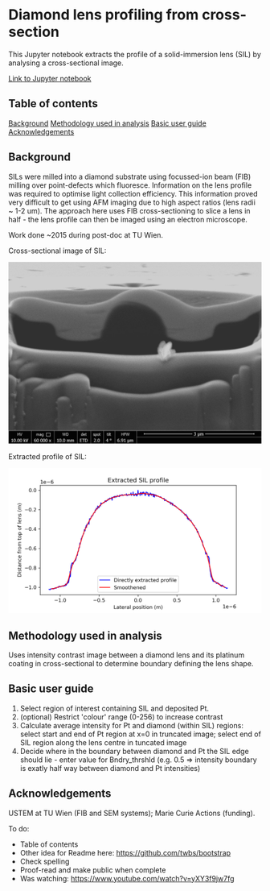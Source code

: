 # Diamond lens profiling from cross-section
This Jupyter notebook extracts the profile of a solid-immersion lens (SIL) by analysing a cross-sectional image.

[Link to Jupyter notebook](https://github.com/cameronsalter/Diamond-lens-profiling/blob/master/SEM_LensXsect_ProfExtract.ipynb)

## Table of contents
[Background](https://github.com/cameronsalter/Diamond-lens-profiling#background)
[Methodology used in analysis](https://github.com/cameronsalter/Diamond-lens-profiling#methodology-used-in-analysis)
[Basic user guide](https://github.com/cameronsalter/Diamond-lens-profiling#basic-user-guide)
[Acknowledgements](https://github.com/cameronsalter/Diamond-lens-profiling#acknowledgements)


## Background
SILs were milled into a diamond substrate using focussed-ion beam (FIB) milling over point-defects which fluoresce. Information on the lens profile was required to optimise light collection efficiency. This information proved very difficult to get using AFM imaging due to high aspect ratios (lens radii ~ 1-2 um). The approach here uses FIB cross-sectioning to slice a lens in half - the lens profile can then be imaged using an electron microscope.

Work done ~2015 during post-doc at TU Wien.

Cross-sectional image of SIL: 

<img src="https://github.com/cameronsalter/Diamond-lens-profiling/blob/master/Xsect_images/EllipSIL1_LH1p24_cut58deg_x-sct_10kV_spt2_Rot4deg.jpg" width="750">


Extracted profile of SIL:

<img src="https://github.com/cameronsalter/Diamond-lens-profiling/blob/master/Extracted_lens_profile.png" width="750">


## Methodology used in analysis
Uses intensity contrast image between a diamond lens and its platinum coating in cross-sectional to determine boundary defining the lens shape.

## Basic user guide
1. Select region of interest containing SIL and deposited Pt.
2. (optional) Restrict 'colour' range (0-256) to increase contrast
3. Calculate average intensity for Pt and diamond (within SIL) regions: select start and end of Pt region at x=0 in truncated image; select end of SIL region along the lens centre in tuncated image
4. Decide where in the boundary between diamond and Pt the SIL edge should lie - enter value for Bndry_thrshld (e.g. 0.5 => intensity boundary is exatly half way between diamond and Pt intensities)

## Acknowledgements
USTEM at TU Wien (FIB and SEM systems); Marie Curie Actions (funding).



To do:
* Table of contents
* Other idea for Readme here: https://github.com/twbs/bootstrap
* Check spelling
* Proof-read and make public when complete
* Was watching: https://www.youtube.com/watch?v=yXY3f9jw7fg